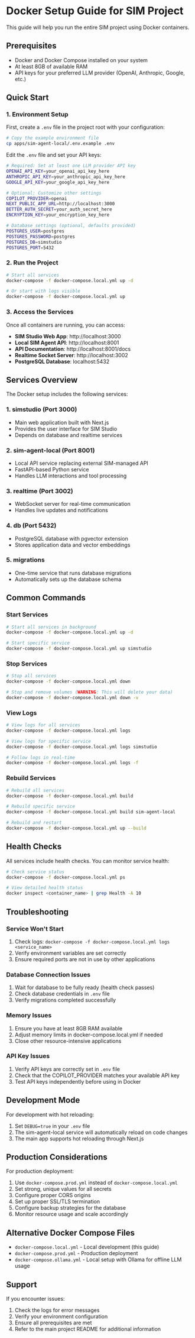 # Docker Setup Guide for SIM Project

This guide will help you run the entire SIM project using Docker containers.

## Prerequisites

- Docker and Docker Compose installed on your system
- At least 8GB of available RAM
- API keys for your preferred LLM provider (OpenAI, Anthropic, Google, etc.)

## Quick Start

### 1. Environment Setup

First, create a `.env` file in the project root with your configuration:

```bash
# Copy the example environment file
cp apps/sim-agent-local/.env.example .env
```

Edit the `.env` file and set your API keys:

```bash
# Required: Set at least one LLM provider API key
OPENAI_API_KEY=your_openai_api_key_here
ANTHROPIC_API_KEY=your_anthropic_api_key_here
GOOGLE_API_KEY=your_google_api_key_here

# Optional: Customize other settings
COPILOT_PROVIDER=openai
NEXT_PUBLIC_APP_URL=http://localhost:3000
BETTER_AUTH_SECRET=your_auth_secret_here
ENCRYPTION_KEY=your_encryption_key_here

# Database settings (optional, defaults provided)
POSTGRES_USER=postgres
POSTGRES_PASSWORD=postgres
POSTGRES_DB=simstudio
POSTGRES_PORT=5432
```

### 2. Run the Project

```bash
# Start all services
docker-compose -f docker-compose.local.yml up -d

# Or start with logs visible
docker-compose -f docker-compose.local.yml up
```

### 3. Access the Services

Once all containers are running, you can access:

- **SIM Studio Web App**: http://localhost:3000
- **Local SIM Agent API**: http://localhost:8001
- **API Documentation**: http://localhost:8001/docs
- **Realtime Socket Server**: http://localhost:3002
- **PostgreSQL Database**: localhost:5432

## Services Overview

The Docker setup includes the following services:

### 1. **simstudio** (Port 3000)
- Main web application built with Next.js
- Provides the user interface for SIM Studio
- Depends on database and realtime services

### 2. **sim-agent-local** (Port 8001)
- Local API service replacing external SIM-managed API
- FastAPI-based Python service
- Handles LLM interactions and tool processing

### 3. **realtime** (Port 3002)
- WebSocket server for real-time communication
- Handles live updates and notifications

### 4. **db** (Port 5432)
- PostgreSQL database with pgvector extension
- Stores application data and vector embeddings

### 5. **migrations**
- One-time service that runs database migrations
- Automatically sets up the database schema

## Common Commands

### Start Services
```bash
# Start all services in background
docker-compose -f docker-compose.local.yml up -d

# Start specific service
docker-compose -f docker-compose.local.yml up simstudio
```

### Stop Services
```bash
# Stop all services
docker-compose -f docker-compose.local.yml down

# Stop and remove volumes (WARNING: This will delete your data)
docker-compose -f docker-compose.local.yml down -v
```

### View Logs
```bash
# View logs for all services
docker-compose -f docker-compose.local.yml logs

# View logs for specific service
docker-compose -f docker-compose.local.yml logs simstudio

# Follow logs in real-time
docker-compose -f docker-compose.local.yml logs -f
```

### Rebuild Services
```bash
# Rebuild all services
docker-compose -f docker-compose.local.yml build

# Rebuild specific service
docker-compose -f docker-compose.local.yml build sim-agent-local

# Rebuild and restart
docker-compose -f docker-compose.local.yml up --build
```

## Health Checks

All services include health checks. You can monitor service health:

```bash
# Check service status
docker-compose -f docker-compose.local.yml ps

# View detailed health status
docker inspect <container_name> | grep Health -A 10
```

## Troubleshooting

### Service Won't Start
1. Check logs: `docker-compose -f docker-compose.local.yml logs <service_name>`
2. Verify environment variables are set correctly
3. Ensure required ports are not in use by other applications

### Database Connection Issues
1. Wait for database to be fully ready (health check passes)
2. Check database credentials in `.env` file
3. Verify migrations completed successfully

### Memory Issues
1. Ensure you have at least 8GB RAM available
2. Adjust memory limits in docker-compose.local.yml if needed
3. Close other resource-intensive applications

### API Key Issues
1. Verify API keys are correctly set in `.env` file
2. Check that the COPILOT_PROVIDER matches your available API key
3. Test API keys independently before using in Docker

## Development Mode

For development with hot reloading:

1. Set `DEBUG=true` in your `.env` file
2. The sim-agent-local service will automatically reload on code changes
3. The main app supports hot reloading through Next.js

## Production Considerations

For production deployment:

1. Use `docker-compose.prod.yml` instead of `docker-compose.local.yml`
2. Set strong, unique values for all secrets
3. Configure proper CORS origins
4. Set up proper SSL/TLS termination
5. Configure backup strategies for the database
6. Monitor resource usage and scale accordingly

## Alternative Docker Compose Files

- `docker-compose.local.yml` - Local development (this guide)
- `docker-compose.prod.yml` - Production deployment
- `docker-compose.ollama.yml` - Local setup with Ollama for offline LLM usage

## Support

If you encounter issues:

1. Check the logs for error messages
2. Verify your environment configuration
3. Ensure all prerequisites are met
4. Refer to the main project README for additional information